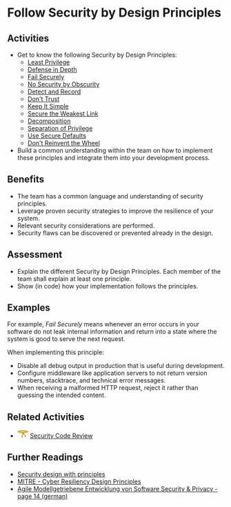 # Follow Security by Design Principles

## Activities

- Get to know the following Security by Design Principles:
  - [Least Privilege](https://github.com/AppSecure-nrw/security-belts/wiki/Security-by-Design-Principles#least-privilege)
  - [Defense in Depth](https://github.com/AppSecure-nrw/security-belts/wiki/Security-by-Design-Principles#defense-in-depth)
  - [Fail Securely](https://github.com/AppSecure-nrw/security-belts/wiki/Security-by-Design-Principles#fail-securely)
  - [No Security by Obscurity](https://github.com/AppSecure-nrw/security-belts/wiki/Security-by-Design-Principles#no-security-by-obscurity)
  - [Detect and Record](https://github.com/AppSecure-nrw/security-belts/wiki/Security-by-Design-Principles#detect-and-record)
  - [Don't Trust](https://github.com/AppSecure-nrw/security-belts/wiki/Security-by-Design-Principles#dont-trust)
  - [Keep It Simple](https://github.com/AppSecure-nrw/security-belts/wiki/Security-by-Design-Principles#keep-it-simple)
  - [Secure the Weakest Link](https://github.com/AppSecure-nrw/security-belts/wiki/Security-by-Design-Principles#secure-the-weakest-link)
  - [Decomposition](https://github.com/AppSecure-nrw/security-belts/wiki/Security-by-Design-Principles#decomposition)
  - [Separation of Privilege](https://github.com/AppSecure-nrw/security-belts/wiki/Security-by-Design-Principles#separation-of-privilege)
  - [Use Secure Defaults](https://github.com/AppSecure-nrw/security-belts/wiki/Security-by-Design-Principles#use-secure-defaults)
  - [Don't Reinvent the Wheel](https://github.com/AppSecure-nrw/security-belts/wiki/Security-by-Design-Principles#dont-reinvent-the-wheel)
- Build a common understanding within the team on how to implement these principles and integrate them into your development process.

## Benefits

- The team has a common language and understanding of security principles.
- Leverage proven security strategies to improve the resilience of your system.
- Relevant security considerations are performed.
- Security flaws can be discovered or prevented already in the design.

## Assessment

- Explain the different Security by Design Principles. Each member of the team shall explain at least one principle.
- Show (in code) how your implementation follows the principles.

## Examples

For example, *Fail Securely* means whenever an error occurs in your software do not leak internal information and return into a state where the system is good to serve the next request.

When implementing this principle:

- Disable all debug output in production that is useful during development.
- Configure middleware like application servers to not return version numbers, stacktrace, and technical error messages.
- When receiving a malformed HTTP request, reject it rather than guessing the intended content.

## Related Activities

- [<img src="https://raw.githubusercontent.com/AppSecure-nrw/security-belts/assets/belt-img/02_security-belt-yellow.svg" width="25" />](#) [Security Code Review](../yellow/security-code-review.md)

## Further Readings

- [Security design with principles](https://medium.com/ouspg/security-design-with-principles-a8c045765b93)
- [MITRE - Cyber Resiliency Design Principles](https://www.mitre.org/sites/default/files/publications/PR%2017-0103%20Cyber%20Resiliency%20Design%20Principles%20MTR17001.pdf)
- [Agile Modellgetriebene Entwicklung von Software Security & Privacy - page 14 (german)](https://se-rwth.de/phdtheses/Diss-Hermerschmidt-Agile-Modellgetriebene-Entwicklung-von-Software-Security-and-Privacy.pdf)

